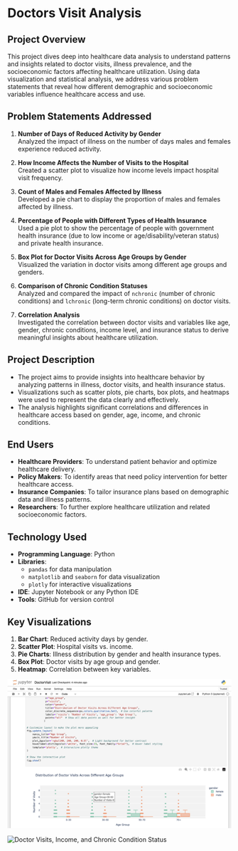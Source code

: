 # Doctors Visit Analysis

## Project Overview
This project dives deep into healthcare data analysis to understand patterns and insights related to doctor visits, illness prevalence, and the socioeconomic factors affecting healthcare utilization. Using data visualization and statistical analysis, we address various problem statements that reveal how different demographic and socioeconomic variables influence healthcare access and use.

## Problem Statements Addressed
1. **Number of Days of Reduced Activity by Gender**  
   Analyzed the impact of illness on the number of days males and females experience reduced activity.
   
2. **How Income Affects the Number of Visits to the Hospital**  
   Created a scatter plot to visualize how income levels impact hospital visit frequency.
   
3. **Count of Males and Females Affected by Illness**  
   Developed a pie chart to display the proportion of males and females affected by illness.
   
4. **Percentage of People with Different Types of Health Insurance**  
   Used a pie plot to show the percentage of people with government health insurance (due to low income or age/disability/veteran status) and private health insurance.
   
5. **Box Plot for Doctor Visits Across Age Groups by Gender**  
   Visualized the variation in doctor visits among different age groups and genders.
   
6. **Comparison of Chronic Condition Statuses**  
   Analyzed and compared the impact of `nchronic` (number of chronic conditions) and `lchronic` (long-term chronic conditions) on doctor visits.
   
7. **Correlation Analysis**  
   Investigated the correlation between doctor visits and variables like age, gender, chronic conditions, income level, and insurance status to derive meaningful insights about healthcare utilization.

## Project Description
- The project aims to provide insights into healthcare behavior by analyzing patterns in illness, doctor visits, and health insurance status.
- Visualizations such as scatter plots, pie charts, box plots, and heatmaps were used to represent the data clearly and effectively.
- The analysis highlights significant correlations and differences in healthcare access based on gender, age, income, and chronic conditions.

## End Users
- **Healthcare Providers**: To understand patient behavior and optimize healthcare delivery.
- **Policy Makers**: To identify areas that need policy intervention for better healthcare access.
- **Insurance Companies**: To tailor insurance plans based on demographic data and illness patterns.
- **Researchers**: To further explore healthcare utilization and related socioeconomic factors.

## Technology Used
- **Programming Language**: Python
- **Libraries**: 
  - `pandas` for data manipulation
  - `matplotlib` and `seaborn` for data visualization
  - `plotly` for interactive visualizations
- **IDE**: Jupyter Notebook or any Python IDE
- **Tools**: GitHub for version control

## Key Visualizations
1. **Bar Chart**: Reduced activity days by gender.
2. **Scatter Plot**: Hospital visits vs. income.
3. **Pie Charts**: Illness distribution by gender and health insurance types.
4. **Box Plot**: Doctor visits by age group and gender.
5. **Heatmap**: Correlation between key variables.

![Distribution of Doctor Visits Across Different Age Group](https://github.com/pawanm07/DoctorsVisit_Analysis/blob/main/Plot1.png)

![Doctor Visits, Income, and Chronic Condition Status](images/chart3.png)


